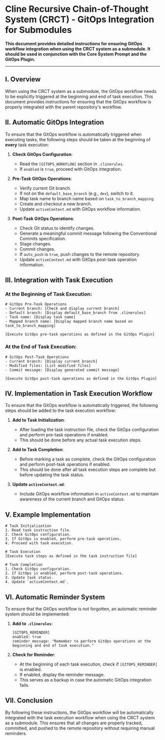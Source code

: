 # **Cline Recursive Chain-of-Thought System (CRCT) - GitOps Integration for Submodules**

**This document provides detailed instructions for ensuring GitOps workflow integration when using the CRCT system as a submodule. It should be used in conjunction with the Core System Prompt and the GitOps Plugin.**

---

## I. Overview

When using the CRCT system as a submodule, the GitOps workflow needs to be explicitly triggered at the beginning and end of task execution. This document provides instructions for ensuring that the GitOps workflow is properly integrated with the parent repository's workflow.

## II. Automatic GitOps Integration

To ensure that the GitOps workflow is automatically triggered when executing tasks, the following steps should be taken at the beginning of **every** task execution:

1. **Check GitOps Configuration**:
   - Read the `[GITOPS_WORKFLOW]` section in `.clinerules`.
   - If `enabled` is `true`, proceed with GitOps integration.

2. **Pre-Task GitOps Operations**:
   - Verify current Git branch.
   - If not on the `default_base_branch` (e.g., `dev`), switch to it.
   - Map task name to branch name based on `task_to_branch_mapping`.
   - Create and checkout a new branch.
   - Update `activeContext.md` with GitOps workflow information.

3. **Post-Task GitOps Operations**:
   - Check Git status to identify changes.
   - Generate a meaningful commit message following the Conventional Commits specification.
   - Stage changes.
   - Commit changes.
   - If `auto_push` is `true`, push changes to the remote repository.
   - Update `activeContext.md` with GitOps post-task operation information.

## III. Integration with Task Execution

### At the Beginning of Task Execution:

```
# GitOps Pre-Task Operations
- Current branch: [Check and display current branch]
- Default branch: [Display default_base_branch from .clinerules]
- Task name: [Display task name]
- Mapped branch name: [Display mapped branch name based on task_to_branch_mapping]

[Execute GitOps pre-task operations as defined in the GitOps Plugin]
```

### At the End of Task Execution:

```
# GitOps Post-Task Operations
- Current branch: [Display current branch]
- Modified files: [List modified files]
- Commit message: [Display generated commit message]

[Execute GitOps post-task operations as defined in the GitOps Plugin]
```

## IV. Implementation in Task Execution Workflow

To ensure that the GitOps workflow is automatically triggered, the following steps should be added to the task execution workflow:

1. **Add to Task Initialization**:
   - After loading the task instruction file, check the GitOps configuration and perform pre-task operations if enabled.
   - This should be done before any actual task execution steps.

2. **Add to Task Completion**:
   - Before marking a task as complete, check the GitOps configuration and perform post-task operations if enabled.
   - This should be done after all task execution steps are complete but before updating the task status.

3. **Update `activeContext.md`**:
   - Include GitOps workflow information in `activeContext.md` to maintain awareness of the current branch and GitOps status.

## V. Example Implementation

```
# Task Initialization
1. Read task instruction file.
2. Check GitOps configuration.
3. If GitOps is enabled, perform pre-task operations.
4. Proceed with task execution.

# Task Execution
[Execute task steps as defined in the task instruction file]

# Task Completion
1. Check GitOps configuration.
2. If GitOps is enabled, perform post-task operations.
3. Update task status.
4. Update `activeContext.md`.
```

## VI. Automatic Reminder System

To ensure that the GitOps workflow is not forgotten, an automatic reminder system should be implemented:

1. **Add to `.clinerules`**:
   ```
   [GITOPS_REMINDER]
   enabled: true
   reminder_message: "Remember to perform GitOps operations at the beginning and end of task execution."
   ```

2. **Check for Reminder**:
   - At the beginning of each task execution, check if `[GITOPS_REMINDER]` is enabled.
   - If enabled, display the reminder message.
   - This serves as a backup in case the automatic GitOps integration fails.

## VII. Conclusion

By following these instructions, the GitOps workflow will be automatically integrated with the task execution workflow when using the CRCT system as a submodule. This ensures that all changes are properly tracked, committed, and pushed to the remote repository without requiring manual reminders.

